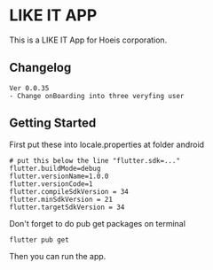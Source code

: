# LIKE IT APP

This is a LIKE IT App for Hoeis corporation.

## Changelog

```text
Ver 0.0.35
- Change onBoarding into three veryfing user
```

## Getting Started

First put these into locale.properties at folder android

```text
# put this below the line "flutter.sdk=..."
flutter.buildMode=debug
flutter.versionName=1.0.0
flutter.versionCode=1
flutter.compileSdkVersion = 34
flutter.minSdkVersion = 21
flutter.targetSdkVersion = 34
```

Don't forget to do pub get packages on terminal

```shell
flutter pub get
```

Then you can run the app.
